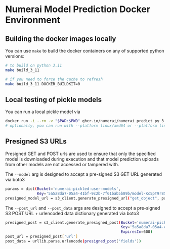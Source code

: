 # Numerai Model Prediction Docker Environment

## Building the docker images locally

You can use `make` to build the docker containers on any of supported python versions:

```bash
# to build on python 3.11
make build_3_11

# if you need to force the cache to refresh
make build_3_11 DOCKER_BUILDKIT=0
```

## Local testing of pickle models
You can run a local pickle model via

```bash
docker run -i --rm -v "$PWD:$PWD" ghcr.io/numerai/numerai_predict_py_3_11:stable --debug --model $PWD/model.pkl
# optionally, you can run with --platform linux/amd64 or --platform linux/arm64 depending on host architecture
```

## Presigned S3 URLs
Presigned GET and POST urls are used to ensure that only the specified model is downloaded during execution 
and that model prediction uploads from other models are not accessed or tampered with.

The `--model` arg is designed to accept a pre-signed S3 GET URL generated via boto3

```bash
params = dict(Bucket='numerai-pickled-user-models',
              Key='5a5a8da7-05a4-41bf-9c2b-7f61bab5b89b/model-Kc5pT9r85SRD.pkl')
presigned_model_url = s3_client.generate_presigned_url("get_object", params, ExpiresIn=600)
```

The `--post_url` and `--post_data` args are designed to accept a pre-signed S3 POST URL + urlencoded data dictionary
generated via boto3

```bash
presigned_post = s3_client.generate_presigned_post(Bucket='numerai-pickled-user-models-live-output',
                                                   Key='5a5a8da7-05a4-41bf-9c2b-7f61bab5b89b/live_predictions-b7446fc4cc7e.csv',
                                                   ExpiresIn=600)
post_url = presigned_post['url']
post_data = urllib.parse.urlencode(presigned_post['fields'])
```
